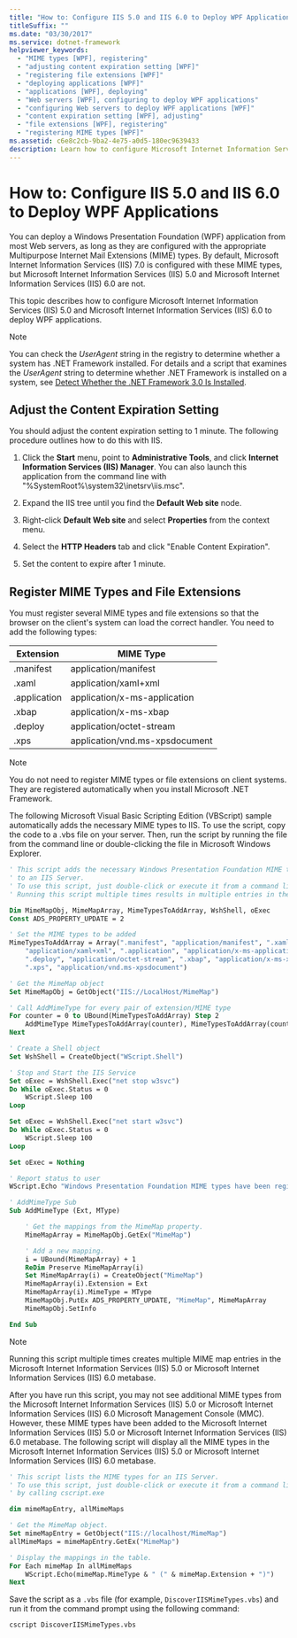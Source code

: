 ```yaml
---
title: "How to: Configure IIS 5.0 and IIS 6.0 to Deploy WPF Applications"
titleSuffix: ""
ms.date: "03/30/2017"
ms.service: dotnet-framework
helpviewer_keywords:
  - "MIME types [WPF], registering"
  - "adjusting content expiration setting [WPF]"
  - "registering file extensions [WPF]"
  - "deploying applications [WPF]"
  - "applications [WPF], deploying"
  - "Web servers [WPF], configuring to deploy WPF applications"
  - "configuring Web servers to deploy WPF applications [WPF]"
  - "content expiration setting [WPF], adjusting"
  - "file extensions [WPF], registering"
  - "registering MIME types [WPF]"
ms.assetid: c6e8c2cb-9ba2-4e75-a0d5-180ec9639433
description: Learn how to configure Microsoft Internet Information Services (IIS) 5.0 and Microsoft Internet Information Services (IIS) 6.0 to deploy WPF applications.
---
```


# How to: Configure IIS 5.0 and IIS 6.0 to Deploy WPF Applications

You can deploy a Windows Presentation Foundation (WPF) application from most Web servers, as long as they are configured with the appropriate Multipurpose Internet Mail Extensions (MIME) types. By default, Microsoft Internet Information Services (IIS) 7.0 is configured with these MIME types, but Microsoft Internet Information Services (IIS) 5.0 and Microsoft Internet Information Services (IIS) 6.0 are not.

This topic describes how to configure Microsoft Internet Information Services (IIS) 5.0 and Microsoft Internet Information Services (IIS) 6.0 to deploy WPF applications.

> [!NOTE]
> You can check the *UserAgent* string in the registry to determine whether a system has .NET Framework installed. For details and a script that examines the *UserAgent* string to determine whether .NET Framework is installed on a system, see [Detect Whether the .NET Framework 3.0 Is Installed](how-to-detect-whether-the-net-framework-3-0-is-installed.md).

<a name="content_expiration"></a>

## Adjust the Content Expiration Setting

You should adjust the content expiration setting to 1 minute. The following procedure outlines how to do this with IIS.

1. Click the **Start** menu, point to **Administrative Tools**, and click **Internet Information Services (IIS) Manager**. You can also launch this application from the command line with "%SystemRoot%\system32\inetsrv\iis.msc".

2. Expand the IIS tree until you find the **Default Web site** node.

3. Right-click **Default Web site** and select **Properties** from the context menu.

4. Select the **HTTP Headers** tab and click "Enable Content Expiration".

5. Set the content to expire after 1 minute.

<a name="register_mime_types"></a>

## Register MIME Types and File Extensions

You must register several MIME types and file extensions so that the browser on the client's system can load the correct handler. You need to add the following types:

|Extension|MIME Type|
|---------------|---------------|
|.manifest|application/manifest|
|.xaml|application/xaml+xml|
|.application|application/x-ms-application|
|.xbap|application/x-ms-xbap|
|.deploy|application/octet-stream|
|.xps|application/vnd.ms-xpsdocument|

> [!NOTE]
> You do not need to register MIME types or file extensions on client systems. They are registered automatically when you install Microsoft .NET Framework.

The following Microsoft Visual Basic Scripting Edition (VBScript) sample automatically adds the necessary MIME types to IIS. To use the script, copy the code to a .vbs file on your server. Then, run the script by running the file from the command line or double-clicking the file in Microsoft Windows Explorer.

```vb
' This script adds the necessary Windows Presentation Foundation MIME types
' to an IIS Server.
' To use this script, just double-click or execute it from a command line.
' Running this script multiple times results in multiple entries in the IIS MimeMap.

Dim MimeMapObj, MimeMapArray, MimeTypesToAddArray, WshShell, oExec
Const ADS_PROPERTY_UPDATE = 2

' Set the MIME types to be added
MimeTypesToAddArray = Array(".manifest", "application/manifest", ".xaml", _
    "application/xaml+xml", ".application", "application/x-ms-application", _
    ".deploy", "application/octet-stream", ".xbap", "application/x-ms-xbap", _
    ".xps", "application/vnd.ms-xpsdocument")

' Get the MimeMap object
Set MimeMapObj = GetObject("IIS://LocalHost/MimeMap")

' Call AddMimeType for every pair of extension/MIME type
For counter = 0 to UBound(MimeTypesToAddArray) Step 2
    AddMimeType MimeTypesToAddArray(counter), MimeTypesToAddArray(counter+1)
Next

' Create a Shell object
Set WshShell = CreateObject("WScript.Shell")

' Stop and Start the IIS Service
Set oExec = WshShell.Exec("net stop w3svc")
Do While oExec.Status = 0
    WScript.Sleep 100
Loop

Set oExec = WshShell.Exec("net start w3svc")
Do While oExec.Status = 0
    WScript.Sleep 100
Loop

Set oExec = Nothing

' Report status to user
WScript.Echo "Windows Presentation Foundation MIME types have been registered."

' AddMimeType Sub
Sub AddMimeType (Ext, MType)

    ' Get the mappings from the MimeMap property.
    MimeMapArray = MimeMapObj.GetEx("MimeMap")

    ' Add a new mapping.
    i = UBound(MimeMapArray) + 1
    ReDim Preserve MimeMapArray(i)
    Set MimeMapArray(i) = CreateObject("MimeMap")
    MimeMapArray(i).Extension = Ext
    MimeMapArray(i).MimeType = MType
    MimeMapObj.PutEx ADS_PROPERTY_UPDATE, "MimeMap", MimeMapArray
    MimeMapObj.SetInfo

End Sub
```

> [!NOTE]
> Running this script multiple times creates multiple MIME map entries in the Microsoft Internet Information Services (IIS) 5.0 or Microsoft Internet Information Services (IIS) 6.0 metabase.

After you have run this script, you may not see additional MIME types from the Microsoft Internet Information Services (IIS) 5.0 or Microsoft Internet Information Services (IIS) 6.0 Microsoft Management Console (MMC). However, these MIME types have been added to the Microsoft Internet Information Services (IIS) 5.0 or Microsoft Internet Information Services (IIS) 6.0 metabase. The following script will display all the MIME types in the Microsoft Internet Information Services (IIS) 5.0 or Microsoft Internet Information Services (IIS) 6.0 metabase.

```vb
' This script lists the MIME types for an IIS Server.
' To use this script, just double-click or execute it from a command line
' by calling cscript.exe

dim mimeMapEntry, allMimeMaps

' Get the MimeMap object.
Set mimeMapEntry = GetObject("IIS://localhost/MimeMap")
allMimeMaps = mimeMapEntry.GetEx("MimeMap")

' Display the mappings in the table.
For Each mimeMap In allMimeMaps
    WScript.Echo(mimeMap.MimeType & " (" & mimeMap.Extension + ")")
Next
```

Save the script as a `.vbs` file (for example, `DiscoverIISMimeTypes.vbs`) and run it from the command prompt using the following command:

```console
cscript DiscoverIISMimeTypes.vbs
```
